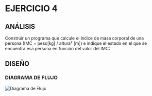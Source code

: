 # EJERCICIO 4
## ANÁLISIS
Construir un programa que calcule el índice de masa corporal de una persona (IMC = peso[kg] / altura² [m]) e indique el estado en el que se encuentra esa persona en función del valor del IMC:
## DISEÑO
### DIAGRAMA DE FLUJO
![Diagrama de Flujo](diagrama.png "Diagrama de Flujo")